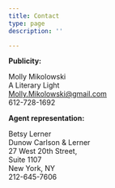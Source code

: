 ```yaml
---
title: Contact
type: page
description: ''

---
```

**Publicity:**

Molly Mikolowski  
A Literary Light  
Molly.Mikolowski@gmail.com  
612-728-1692

**Agent representation:**

Betsy Lerner  
Dunow Carlson & Lerner  
27 West 20th Street,  
Suite 1107  
New York, NY  
212-645-7606